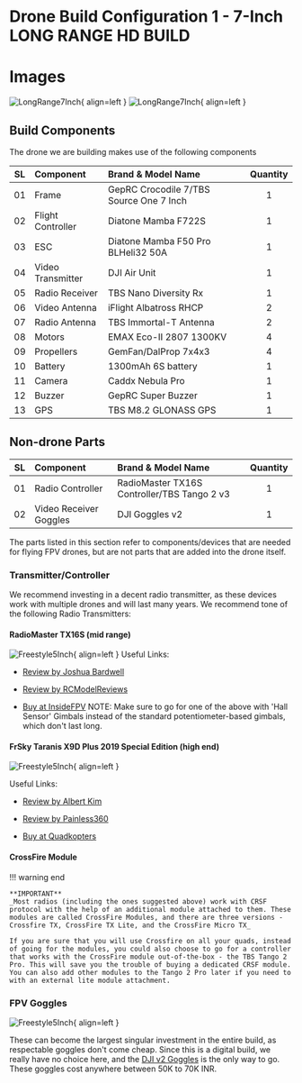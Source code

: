 # Drone Build Configuration 1 - 7-Inch LONG RANGE HD BUILD

# Images

![LongRange7Inch](../../images/7-inch-LR-FerrariRed.jpg){ align=left }
![LongRange7Inch](../../images/7inch-LR-drone-triBlade.jpeg){ align=left }

## Build Components

The drone we are building makes use of the following components

| SL  | Component         | Brand & Model Name                      | Quantity |
| --- | :---------------- | :-------------------------------------- | :------: |
| 01  | Frame             | GepRC Crocodile 7/TBS Source One 7 Inch |    1     |
| 02  | Flight Controller | Diatone Mamba F722S                     |    1     |
| 03  | ESC               | Diatone Mamba F50 Pro BLHeli32 50A      |    1     |
| 04  | Video Transmitter | DJI Air Unit                            |    1     |
| 05  | Radio Receiver    | TBS Nano Diversity Rx                   |    1     |
| 06  | Video Antenna     | iFlight Albatross RHCP                  |    2     |
| 07  | Radio Antenna     | TBS Immortal-T Antenna                  |    2     |
| 08  | Motors            | EMAX Eco-II 2807 1300KV                 |    4     |
| 09  | Propellers        | GemFan/DalProp 7x4x3                    |    4     |
| 10  | Battery           | 1300mAh 6S battery                      |    1     |
| 11  | Camera            | Caddx Nebula Pro                        |    1     |
| 12  | Buzzer            | GepRC Super Buzzer                      |    1     |
| 13  | GPS               | TBS M8.2 GLONASS GPS                    |    1     |

## Non-drone Parts

| SL  | Component              | Brand & Model Name                          | Quantity |
| --- | :--------------------- | :------------------------------------------ | :------: |
| 01  | Radio Controller       | RadioMaster TX16S Controller/TBS Tango 2 v3 |    1     |
| 02  | Video Receiver Goggles | DJI Goggles v2                              |    1     |

The parts listed in this section refer to components/devices that are needed for flying FPV drones, but are not parts
that are added into the drone itself.

### **Transmitter/Controller**

We recommend investing in a decent radio transmitter, as these devices work with multiple drones and will last many years. We recommend tone of the following Radio Transmitters:

#### **RadioMaster TX16S (mid range)**

![Freestyle5Inch](../../images/tx16s.jpeg){ align=left }
Useful Links:

- [Review by Joshua Bardwell](https://www.youtube.com/watch?v=ddMP2gnZQck)

- [Review by RCModelReviews](https://www.youtube.com/watch?v=fJcZ3LCvEXI)

- [Buy at InsideFPV](https://www.insidefpv.com/product/radiomaster-tx16s-hall-sensor-gimbals-2-4g-16ch-multi-protocol-rf-system-opentx-mode2-transmitter-for-rc-drone-mode-2-left-hand-throttle-tx16s/)
  NOTE: Make sure to go for one of the above with 'Hall Sensor' Gimbals instead of the standard potentiometer-based gimbals, which don't last long.

#### **FrSky Taranis X9D Plus 2019 Special Edition (high end)**

![Freestyle5Inch](../../images/taranis-x9d+.jpg){ align=left }

Useful Links:

- [Review by Albert Kim](https://www.youtube.com/watch?v=onjRkSSAo5w)

- [Review by Painless360](https://www.youtube.com/watch?v=csVWUOw8JM0&t=24s)

- [Buy at Quadkopters](https://www.quadkopters.com/product/tx-and-rx/frsky-taranis-x9d-plus-special-edition/)

#### CrossFire Module

!!! warning end

    **IMPORTANT**
    _Most radios (including the ones suggested above) work with CRSF protocol with the help of an additional module attached to them. These modules are called CrossFire Modules, and there are three versions - Crossfire TX, CrossFire TX Lite, and the CrossFire Micro TX_

    If you are sure that you will use Crossfire on all your quads, instead of going for the modules, you could also choose to go for a controller that works with the CrossFire module out-of-the-box - the TBS Tango 2 Pro. This will save you the trouble of buying a dedicated CRSF module. You can also add other modules to the Tango 2 Pro later if you need to with an external lite module attachment.

### **FPV Goggles**

![Freestyle5Inch](../../images/dji-goggles-v2.jpg){ align=left }

These can become the largest singular investment in the entire build, as respectable goggles don't come cheap. Since this is a digital build, we really have no choice here, and the [DJI v2 Goggles](https://anubisrc.com/product/dji-fpv-goggles-v2/) is the only way to go. These goggles cost anywhere between 50K to 70K INR.
